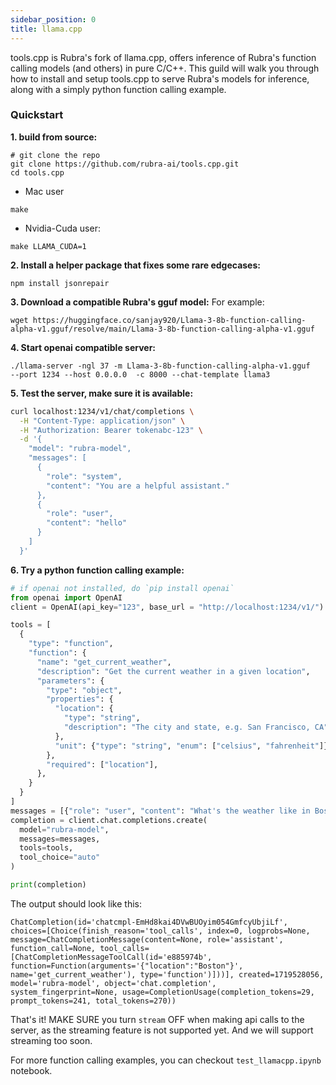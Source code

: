 ```yaml
---
sidebar_position: 0
title: llama.cpp
---
```


tools.cpp is Rubra's fork of llama.cpp, offers inference of Rubra's function calling models (and others) in pure C/C++.
This guild will walk you through how to install and setup tools.cpp to serve Rubra's models for inference, along with a simply python function calling example.

### Quickstart
**1. build from source:**
```
# git clone the repo
git clone https://github.com/rubra-ai/tools.cpp.git
cd tools.cpp
```   

- Mac user
```
make
```

- Nvidia-Cuda user:
```
make LLAMA_CUDA=1
```

**2. Install a helper package that fixes some rare edgecases:**
```
npm install jsonrepair
```

**3. Download a compatible Rubra's gguf model:**
For example:
```
wget https://huggingface.co/sanjay920/Llama-3-8b-function-calling-alpha-v1.gguf/resolve/main/Llama-3-8b-function-calling-alpha-v1.gguf
```

**4. Start openai compatible server:**
```
./llama-server -ngl 37 -m Llama-3-8b-function-calling-alpha-v1.gguf   --port 1234 --host 0.0.0.0  -c 8000 --chat-template llama3
```

**5. Test the server, make sure it is available:**
```bash
curl localhost:1234/v1/chat/completions \
  -H "Content-Type: application/json" \
  -H "Authorization: Bearer tokenabc-123" \
  -d '{
    "model": "rubra-model",
    "messages": [
      {
        "role": "system",
        "content": "You are a helpful assistant."
      },
      {
        "role": "user",
        "content": "hello"
      }
    ]
  }'
```

**6. Try a python function calling example:**
```python
# if openai not installed, do `pip install openai`
from openai import OpenAI
client = OpenAI(api_key="123", base_url = "http://localhost:1234/v1/")

tools = [
  {
    "type": "function",
    "function": {
      "name": "get_current_weather",
      "description": "Get the current weather in a given location",
      "parameters": {
        "type": "object",
        "properties": {
          "location": {
            "type": "string",
            "description": "The city and state, e.g. San Francisco, CA",
          },
          "unit": {"type": "string", "enum": ["celsius", "fahrenheit"]},
        },
        "required": ["location"],
      },
    }
  }
]
messages = [{"role": "user", "content": "What's the weather like in Boston today?"}]
completion = client.chat.completions.create(
  model="rubra-model",
  messages=messages,
  tools=tools,
  tool_choice="auto"
)

print(completion)
```

The output should look like this:
```
ChatCompletion(id='chatcmpl-EmHd8kai4DVwBUOyim054GmfcyUbjiLf', choices=[Choice(finish_reason='tool_calls', index=0, logprobs=None, message=ChatCompletionMessage(content=None, role='assistant', function_call=None, tool_calls=[ChatCompletionMessageToolCall(id='e885974b', function=Function(arguments='{"location":"Boston"}', name='get_current_weather'), type='function')]))], created=1719528056, model='rubra-model', object='chat.completion', system_fingerprint=None, usage=CompletionUsage(completion_tokens=29, prompt_tokens=241, total_tokens=270))
```

That's it! MAKE SURE you turn `stream` OFF when making api calls to the server, as the streaming feature is not supported yet. And we will support streaming too soon.

For more function calling examples, you can checkout `test_llamacpp.ipynb` notebook.
